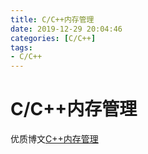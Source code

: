 ```yaml
---
title: C/C++内存管理
date: 2019-12-29 20:04:46
categories: [C/C++]
tags:
- C/C++
---
```


# C/C++内存管理

优质博文[C++内存管理](https://www.cnblogs.com/findumars/p/5929831.html)

